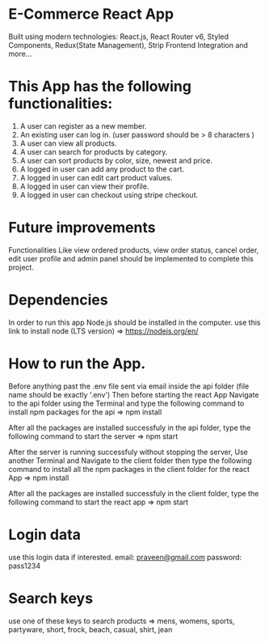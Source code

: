 # E-Commerce React App

Built using modern technologies: React.js, React Router v6, Styled Components, Redux(State Management), Strip Frontend Integration and more...

# This App has the following functionalities:

1. A user can register as a new member.
2. An existing user can log in. (user password should be > 8 characters )
3. A user can view all products.
4. A user can search for products by category.
5. A user can sort products by color, size, newest and price.
6. A logged in user can add any product to the cart.
7. A logged in user can edit cart product values.
8. A logged in user can view their profile.
9. A logged in user can checkout using stripe checkout.

# Future improvements

Functionalities Like view ordered products, view order status, cancel order, edit user profile and admin panel should be implemented to complete this project.

# Dependencies

In order to run this app Node.js should be installed in the computer.
use this link to install node (LTS version) => https://nodejs.org/en/

# How to run the App.

Before anything past the .env file sent via email inside the api folder (file name should be exactly '.env')
Then before starting the react App Navigate to the api folder using the Terminal and type the following command to install npm packages for the api => npm install

After all the packages are installed successfuly in the api folder, type the following command to start the server => npm start

After the server is running successfuly without stopping the server, Use another Terminal and Navigate to the client folder then type the following command to install all the npm packages in the client folder for the react App => npm install

After all the packages are installed successfuly in the client folder, type the following command to start the react app => npm start

# Login data

use this login data if interested.
email: praveen@gmail.com
password: pass1234

# Search keys

use one of these keys to search products => mens, womens, sports, partyware, short, frock, beach, casual, shirt, jean
